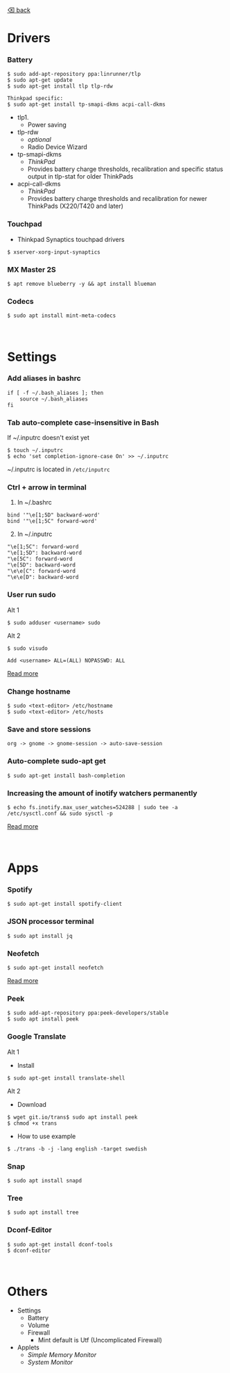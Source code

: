 [⌫ back](../README.md)

# Drivers
### Battery
```
$ sudo add-apt-repository ppa:linrunner/tlp
$ sudo apt-get update
$ sudo apt-get install tlp tlp-rdw

Thinkpad specific:
$ sudo apt-get install tp-smapi-dkms acpi-call-dkms
```
- tlp1.
  - Power saving
- tlp-rdw
  - *optional*
  - Radio Device Wizard
- tp-smapi-dkms
  - *ThinkPad* 
  - Provides battery charge thresholds, recalibration and specific status output in tlp-stat for older ThinkPads
- acpi-call-dkms
  - *ThinkPad* 
  - Provides battery charge thresholds and recalibration for newer ThinkPads (X220/T420 and later)

### Touchpad
- Thinkpad Synaptics touchpad drivers
```
$ xserver-xorg-input-synaptics
```

### MX Master 2S
```
$ apt remove blueberry -y && apt install blueman
```

### Codecs
```
$ sudo apt install mint-meta-codecs
```


<br/>


# Settings
### Add aliases in bashrc
```
if [ -f ~/.bash_aliases ]; then
    source ~/.bash_aliases
fi
```

### Tab auto-complete case-insensitive in Bash

If ~/.inputrc doesn't exist yet
```
$ touch ~/.inputrc
$ echo 'set completion-ignore-case On' >> ~/.inputrc
```
~/.inputrc is located in `/etc/inputrc`

### Ctrl + arrow in terminal
1. In ~/.bashrc
```
bind '"\e[1;5D" backward-word' 
bind '"\e[1;5C" forward-word'
```

2. In ~/.inputrc
```
"\e[1;5C": forward-word
"\e[1;5D": backward-word
"\e[5C": forward-word
"\e[5D": backward-word
"\e\e[C": forward-word
"\e\e[D": backward-word
```

### User run sudo
Alt 1
```
$ sudo adduser <username> sudo
```
Alt 2
```
$ sudo visudo 

Add <username> ALL=(ALL) NOPASSWD: ALL
```
[Read more](https://help.ubuntu.com/community/RootSudo#Allowing_other_users_to_run_sudo "ubuntu.com")

### Change hostname
```
$ sudo <text-editor> /etc/hostname
$ sudo <text-editor> /etc/hosts
```

### Save and store sessions
```
org -> gnome -> gnome-session -> auto-save-session
```

### Auto-complete sudo-apt get
```
$ sudo apt-get install bash-completion
```

### Increasing the amount of inotify watchers permanently 
```
$ echo fs.inotify.max_user_watches=524288 | sudo tee -a /etc/sysctl.conf && sudo sysctl -p
```
[Read more](https://github.com/guard/listen/wiki/Increasing-the-amount-of-inotify-watchers#the-technical-details "github.com")


<br/>


# Apps
### Spotify
```
$ sudo apt-get install spotify-client
```

### JSON processor terminal
```
$ sudo apt install jq
```

### Neofetch
```
$ sudo apt-get install neofetch
```
[Read more ](https://github.com/dylanaraps/neofetch "github.com")

### Peek
```
$ sudo add-apt-repository ppa:peek-developers/stable
$ sudo apt install peek
```

### Google Translate
Alt 1 
- Install
```
$ sudo apt-get install translate-shell
```
Alt 2 
- Download
```
$ wget git.io/trans$ sudo apt install peek
$ chmod +x trans
```
- How to use example
```
$ ./trans -b -j -lang english -target swedish
```

### Snap
```
$ sudo apt install snapd
```

### Tree
```
$ sudo apt install tree
```

### Dconf-Editor
```
$ sudo apt-get install dconf-tools
$ dconf-editor
```


<br/>


# Others
 - Settings
   - Battery
   - Volume
   - Firewall
     - Mint default is Utf (Uncomplicated Firewall)
 - Applets
   - *Simple Memory Monitor*
   - *System Monitor*